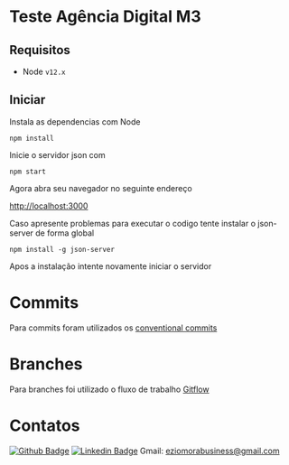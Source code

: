 # Teste Agência Digital M3

## Requisitos

- Node `v12.x`

## Iniciar

Instala as dependencias com Node

```
npm install
```

Inicie o servidor json com

```
npm start
```

Agora abra seu navegador no seguinte endereço

[http://localhost:3000](http://localhost:3000)

Caso apresente problemas para executar o codigo tente instalar o
json-server de forma global

```
npm install -g json-server
```

Apos a instalação intente novamente iniciar o servidor

# Commits

Para commits foram utilizados os [conventional commits](https://www.conventionalcommits.org/en/v1.0.0/)

# Branches

Para branches foi utilizado o fluxo de trabalho [Gitflow](https://www.atlassian.com/br/git/tutorials/comparing-workflows/gitflow-workflow)

# Contatos

[![Github Badge](https://img.shields.io/badge/-Github-000?style=flat-square&logo=Github&logoColor=white&link=https://github.com/fagnerpsantos)](https://github.com/EzioMora)
[![Linkedin Badge](https://img.shields.io/badge/-LinkedIn-blue?style=flat-square&logo=Linkedin&logoColor=white&link=https://www.linkedin.com/in/fagnerpsantos/)](https://www.linkedin.com/in/ezio-enrique-mora-nieves-a64939124/)
Gmail: eziomorabusiness@gmail.com
